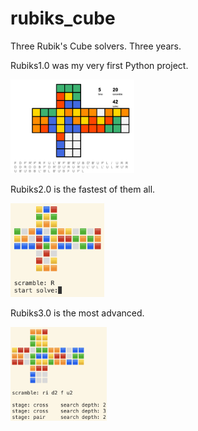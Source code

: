 # rubiks_cube
Three Rubik's Cube solvers. Three years.

Rubiks1.0 was my very first Python project.

<p align="left">
  <img src="rubiks1.0_demo.png" height="150" title="hover text">
</p>

Rubiks2.0 is the fastest of them all.

<p align="left">
  <img src="rubiks2.0_demo.png" height="150" title="hover text">
</p>

Rubiks3.0 is the most advanced.

<p align="left">
  <img src="rubiks3.0_demo.png" height="150" title="hover text">
</p>
